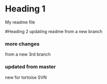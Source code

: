 # Heading 1
My readme file

#Heading 2
updating readme from a new branch

### more changes
from a new 3rd branch

### updated from master
new for tortoise SVN
